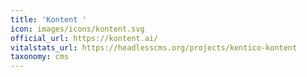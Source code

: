 ```yaml
---
title: 'Kontent '
icon: images/icons/kontent.svg
official_url: https://kontent.ai/
vitalstats_url: https://headlesscms.org/projects/kentico-kontent
taxonomy: cms
---
```

